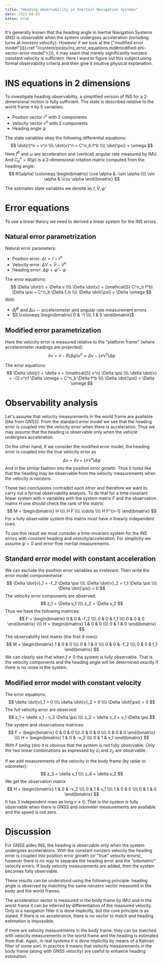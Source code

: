```yaml
---
title: "Heading observability in Inertial Navigation Systems"
date: 2023-04-02
katex: true
---
```


It's generally known that the heading angle in Inertial Navigation Systems (INS) is observable when the system undergoes acceleration (including turns at nonzero velocity).
However if we look at the ["modified error model"]({{<ref "/content/posts/ins_error_equations.md#modified-phi-vector-error-model">}}), 
it may seem that merely significantly nonzero constant velocity is sufficient.
Here I want to figure out this subject using formal observability criteria and then give it intuitive physical explanation.

# INS equations in 2 dimensions

To investigate heading observability, a simplified version of INS for a 2-dimensional motion is fully sufficient.
The state is described relative to the world frame $n$ by 5 variables:

- Position vector $r^n$ with 2 components
- Velocity vector $v^n$ with 2 components
- Heading angle $\psi$

The state variables obey the following differential equations:
$$
\dot{r}^n = v^n \\\\
\dot{v}^n = C^n_b f^b \\\\
\dot{\psi} = \omega
$$
Here $f^b$ and $\omega$ are acceleration and (vertical) angular rate measured by IMU.
And $C^n_b = R(\psi)$ is a 2-dimensional rotation matrix computed from the heading angle:
$$
R(\alpha) \coloneqq \begin{bmatrix}
\cos \alpha & -\sin \alpha \\\\
\sin \alpha & \cos \alpha
\end{bmatrix}
$$

The estimates state variables we denote as $\hat{r}, \hat{V}, \hat{\psi}$ 

# Error equations

To use a linear theory we need to derived a linear system for the INS errors.

## Natural error parametrization

Natural error parameters:

- Position error: $\Delta r = \hat{r} - r^n$
- Velocity error: $\Delta V = \hat{V} - V^n$
- Heading error: $\Delta \psi = \hat{\psi} - \psi$

The error equations:
$$
\Delta \dot{r} = \Delta v \\\\
\Delta \dot{v} = (\mathcal{S} C^n_b f^b) \Delta \psi + C^n_b \Delta f_b \\\\
\Delta \dot{\psi} = \Delta \omega
$$
With

- $\Delta f^b$ and $\Delta \omega$ -- accelerometer and angular rate measurement errors
- $S \coloneqq \begin{bmatrix} 0 & -1 \\\\ 1 & 0 \end{bmatrix}$

## Modified error parametrization

Here the velocity error is measured relative to the "platform frame" (where accelerometer readings are projected):
$$
\delta v = \hat{v} - R(\Delta \psi) v^n \approx \Delta v - (\mathcal{S} v^n) \Delta \psi
$$

The error equations:
$$
\Delta \dot{r} = \delta v + (\mathcal{S} v^n) \Delta \psi \\\\
\delta \dot{v} = -(S v^n) \Delta \omega + C^n_b \Delta f^b \\\\
\Delta \dot{\psi} = \Delta \omega
$$

# Observability analysis

Let's assume that velocity measurements in the world frame are available (like from GNSS).
From the standard error model we see that the heading error is coupled into the velocity error when there is acceleration.
Thus we may assume that the heading is observable only when the vehicle undergoes acceleration.

On the other hand, if we consider the modified error model, the heading error is coupled into the true velocity error as 
$$
\Delta v = \delta v + (\mathcal{S} v^n) \Delta \psi
$$
And in the similar fashion into the position error growth.
Thus it looks like that the heading may be observable from the velocity measurements when the velocity is nonzero.

These two conclusions contradict each other and therefore we want to carry out a formal observability analysis.
To do that for a time-invariant linear system with $n$ variables with the system matrix $F$ and the observation matrix $H$ one should check the rank of the matrix:
$$
M = \begin{bmatrix}
H \\\\
H F \\\\
\cdots \\\\
H F^{n-1}
\end{bmatrix}
$$
For a fully observable system this matrix must have $n$ linearly independent rows.

To use this result we must consider a time-invariant system for the INS errors with constant heading and velocity/acceleration.
For simplicity we assume $\psi = 0$ and error-free inertial measurements.

## Standard error model with constant acceleration

We can exclude the position error variables as irrelevant. 
Then write the error model componentwise:
$$
\Delta \dot{v}_1 = -f_2 \Delta \psi \\\\
\Delta \dot{v}_2 =  f_1 \Delta \psi \\\\
\Delta \dot{\psi} = 0
$$
The velocity error components are observed:
$$
z_1 = \Delta v_1 \\\\
z_2 = \Delta v_2
$$
Thus we have the following matrices:
$$
F = \begin{bmatrix}
0 & 0 & -f_2 \\\\
0 & 0 & f_1  \\\\
0 & 0 & 0
\end{bmatrix} \\\\
H = \begin{bmatrix}
1 & 0 & 0 \\\\
0 & 1 & 0
\end{bmatrix}
$$
The observability test matrix (the first 4 rows):
$$
M = \begin{bmatrix}
1 & 0 & 0 \\\\
0 & 1 & 0 \\\\
0 & 0 & -f_2 \\\\
0 & 0 & f_1
\end{bmatrix}
$$
We can clearly see that when $f \neq 0$ the system is fully observable. 
That is the velocity components and the heading angle will be determined exactly if there is no noise in the system.

## Modified error model with constant velocity

The error equations:
$$
\delta \dot{v}_1 = 0 \\\\
\delta \dot{v}_2 = 0 \\\\
\Delta \dot{\psi} = 0
$$
The full velocity error are observed:
$$
z_1 = \delta v_1 - v_2 \Delta \psi \\\\
z_2 = \delta v_2 + v_1 \Delta \psi 
$$
The system and observations matrices:
$$
F = \begin{bmatrix}
0 & 0 & 0 \\\\
0 & 0 & 0 \\\\
0 & 0 & 0
\end{bmatrix} \\\\
H = \begin{bmatrix}
1 & 0 & -v_2 \\\\
0 & 1 & v_1
\end{bmatrix}
$$
With $F$ being zero it is obvious that the system is not fully observable.
Only the two linear combinations as expressed by $z_1$ and $z_2$ are observable.

If we add measurements of the velocity in the body frame (by radar or odometer):
$$
z_3 = \delta v_1 \\\\
z_4 = \delta v_2
$$
We get the observation matrix
$$
H = \begin{bmatrix}
1 & 0 & -v_2 \\\\
0 & 1 & v_1 \\\\
1 & 0 & 0 \\\\
0 & 1 & 0
\end{bmatrix}
$$
It has 3 independent rows as long $v \neq 0$. 
That is the system is fully observable when there is GNSS and odometer measurements are available and the speed is not zero.

# Discussion

For GNSS aides INS, the heading is observable only when the system undergoes accelerations.
With the constant nonzero velocity the heading error is coupled into position error growth (or "true" velocity errors), however there is no way to separate the heading error and the "odometric" velocity errors.
If body velocity measurements are added, then the system becomes fully observable.

These results can be understood using the following principle: heading angle is observed by matching the same nonzero vector measured in the body and the world frames.

The acceleration vector is measured in the body frame by IMU and in the world frame it can be inferred by differentiation of the measured velocity.
Only in a navigation filter it is done implicitly, but the core principle is as stated.
If there is no acceleration, there is no vector to match and heading estimation is impossible.

If there are velocity measurements in the body frame, they can be matched with velocity measurements in the world frame and the heading is estimated from that.
Again, in real systems it is done implicitly by means of a Kalman filter of some sort.
In practice it means that velocity measurements in the body frame (along with GNSS velocity) are useful to enhance heading estimation.
